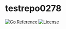 # testrepo0278

[![Go Reference][pkgsitebadge]][pkgsite]
[![License][licensebadge]](LICENSE)

[licensebadge]: https://img.shields.io/github/license/seankhliao/testrepo0278.svg?style=flat-square
[pkgsitebadge]: https://pkg.go.dev/badge/go.seankhliao.com/testrepo0278.svg
[pkgsite]: https://pkg.go.dev/go.seankhliao.com/testrepo0278
